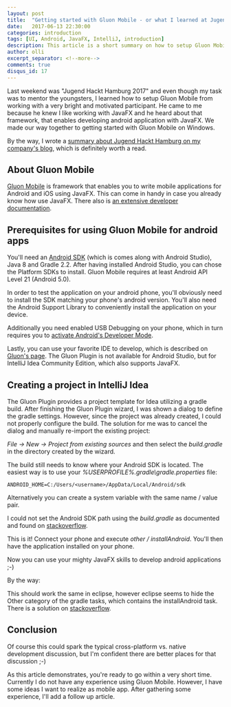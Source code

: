 ```yaml
---
layout: post
title:  "Getting started with Gluon Mobile - or what I learned at Jugend Hackt Hamburg 2017"
date:   2017-06-13 22:30:00
categories: introduction
tags: [UI, Android, JavaFX, IntelliJ, introduction]
description: This article is a short summary on how to setup Gluon Mobile, which I learned at Jugend Hackt Hamburg 2017.
author: olli
excerpt_separator: <!--more-->
comments: true
disqus_id: 17
---
```


Last weekend was "Jugend Hackt Hamburg 2017" and even though my task was to mentor the youngsters, I learned how to setup Gluon Mobile from working with a very bright and motivated participant. He came to me because he knew I like working with JavaFX and he heard about that framework, that enables developing android application with JavaFX. We made our way together to getting started with Gluon Mobile on Windows.

By the way, I wrote a [summary about Jugend Hackt Hamburg on my company's blog](https://www.triology.de/blog/hacker-wochenende-das-war-jugend-hackt-nord), which is definitely worth a read.

<!--more-->

## About Gluon Mobile

[Gluon Mobile](http://gluonhq.com/products/mobile/) is framework that enables you to write mobile applications for Android and iOS using JavaFX. This can come in handy in case you already know how use JavaFX. There also is [an extensive developer documentation](http://docs.gluonhq.com/charm/4.3.5/).

## Prerequisites for using Gluon Mobile for android apps

You'll need an [Android SDK](http://developer.android.com/sdk/index.html#Other) (which is comes along with Android Studio), Java 8 and Gradle 2.2. After having installed Android Studio, you can chose the Platform SDKs to install. Gluon Mobile requires at least Android API Level 21 (Android 5.0). 

In order to test the application on your android phone, you'll obviously need to install the SDK matching your phone's android version. You'll also need the Android Support Library to conveniently install the application on your device.

Additionally you need enabled USB Debugging on your phone, which in turn requires you to [activate Android's Developer Mode](http://www.greenbot.com/article/2457986/how-to-enable-developer-options-on-your-android-phone-or-tablet.html).

Lastly, you can use your favorite IDE to develop, which is described on [Gluon's page](http://docs.gluonhq.com/charm/4.3.5/#_project_setup). The Gluon Plugin is not available for Android Studio, but for IntelliJ Idea Community Edition, which also supports JavaFX.

## Creating a project in IntelliJ Idea

The Gluon Plugin provides a project template for Idea utilizing a gradle build. After finishing the Gluon Plugin wizard, I was shown a dialog to define the gradle settings. However, since the project was already created, I could not properly configure the build. The solution for me was to cancel the dialog and manually re-import the existing project:
 
*File -> New -> Project from existing sources* and then select the *build.gradle* in the directory created by the wizard.

The build still needs to know where your Android SDK is located. The easiest way is to use your *%USERPROFILE%\.gradle\gradle.properties* file:

    ANDROID_HOME=C:/Users/<username>/AppData/Local/Android/sdk

Alternatively you can create a system variable with the same name / value pair.

I could not set the Android SDK path using the *build.gradle* as documented and found on [stackoverflow](https://stackoverflow.com/a/31403967).

This is it! Connect your phone and execute *other / installAndroid*. You'll then have the application installed on your phone.

Now you can use your mighty JavaFX skills to develop android applications ;-)

By the way:

This should work the same in eclipse, however eclipse seems to hide the Other category of the gradle tasks, which contains the installAndroid task. There is a solution on [stackoverflow](https://stackoverflow.com/a/40358734/2108919).

## Conclusion

Of course this could spark the typical cross-platform vs. native development discussion, but I'm confident there are better places for that discussion ;-)

As this article demonstrates, you're ready to go within a very short time. Currently I do not have any experience using Gluon Mobile. However, I have some ideas I want to realize as mobile app. After gathering some experience, I'll add a follow up article.
